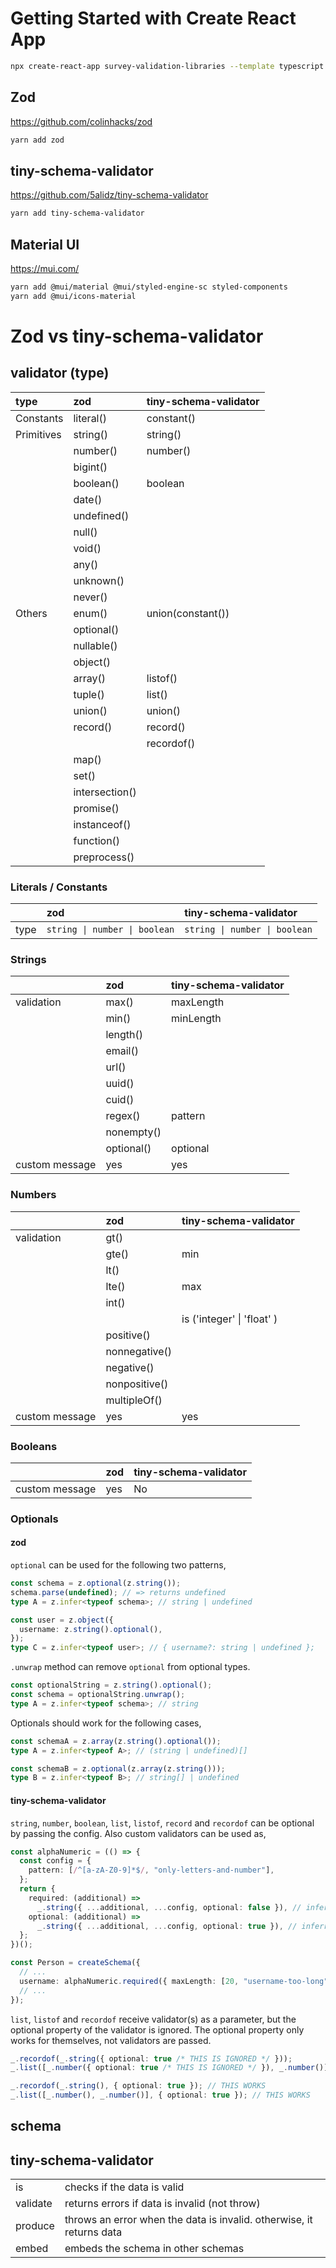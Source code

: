 # Getting Started with Create React App

```sh
npx create-react-app survey-validation-libraries --template typescript
```

## Zod

https://github.com/colinhacks/zod

```sh
yarn add zod
```

## tiny-schema-validator

https://github.com/5alidz/tiny-schema-validator

```sh
yarn add tiny-schema-validator
```

## Material UI

https://mui.com/

```sh
yarn add @mui/material @mui/styled-engine-sc styled-components
yarn add @mui/icons-material
```

# Zod vs tiny-schema-validator

## validator (type)

| type       | zod            | tiny-schema-validator |
| :--------- | :------------- | :-------------------- |
| Constants  | literal()      | constant()            |
| Primitives | string()       | string()              |
|            | number()       | number()              |
|            | bigint()       |                       |
|            | boolean()      | boolean               |
|            | date()         |                       |
|            | undefined()    |                       |
|            | null()         |                       |
|            | void()         |                       |
|            | any()          |                       |
|            | unknown()      |                       |
|            | never()        |                       |
| Others     | enum()         | union(constant())     |
|            | optional()     |                       |
|            | nullable()     |                       |
|            | object()       |                       |
|            | array()        | listof()              |
|            | tuple()        | list()                |
|            | union()        | union()               |
|            | record()       | record()              |
|            |                | recordof()            |
|            | map()          |                       |
|            | set()          |                       |
|            | intersection() |                       |
|            | promise()      |                       |
|            | instanceof()   |                       |
|            | function()     |                       |
|            | preprocess()   |                       |

### Literals / Constants

|      | zod                           | tiny-schema-validator         |
| :--- | :---------------------------- | :---------------------------- |
| type | `string \| number \| boolean` | `string \| number \| boolean` |

### Strings

|                | zod        | tiny-schema-validator |
| :------------- | :--------- | :-------------------- |
| validation     | max()      | maxLength             |
|                | min()      | minLength             |
|                | length()   |                       |
|                | email()    |                       |
|                | url()      |                       |
|                | uuid()     |                       |
|                | cuid()     |                       |
|                | regex()    | pattern               |
|                | nonempty() |                       |
|                | optional() | optional              |
| custom message | yes        | yes                   |

### Numbers

|                | zod           | tiny-schema-validator      |
| :------------- | :------------ | :------------------------- |
| validation     | gt()          |                            |
|                | gte()         | min                        |
|                | lt()          |                            |
|                | lte()         | max                        |
|                | int()         |                            |
|                |               | is ('integer' \| 'float' ) |
|                | positive()    |                            |
|                | nonnegative() |                            |
|                | negative()    |                            |
|                | nonpositive() |                            |
|                | multipleOf()  |                            |
| custom message | yes           | yes                        |

### Booleans

|                | zod | tiny-schema-validator |
| :------------- | :-- | :-------------------- |
| custom message | yes | No                    |

### Optionals

#### zod

`optional` can be used for the following two patterns,

```ts
const schema = z.optional(z.string());
schema.parse(undefined); // => returns undefined
type A = z.infer<typeof schema>; // string | undefined

const user = z.object({
  username: z.string().optional(),
});
type C = z.infer<typeof user>; // { username?: string | undefined };
```

`.unwrap` method can remove `optional` from optional types.

```ts
const optionalString = z.string().optional();
const schema = optionalString.unwrap();
type A = z.infer<typeof schema>; // string
```

Optionals should work for the following cases,

```ts
const schemaA = z.array(z.string().optional());
type A = z.infer<typeof A>; // (string | undefined)[]

const schemaB = z.optional(z.array(z.string()));
type B = z.infer<typeof B>; // string[] | undefined
```

#### tiny-schema-validator

`string`, `number`, `boolean`, `list`, `listof`, `record` and `recordof` can be optional by passing the config.
Also custom validators can be used as,

```ts
const alphaNumeric = (() => {
  const config = {
    pattern: [/^[a-zA-Z0-9]*$/, "only-letters-and-number"],
  };
  return {
    required: (additional) =>
      _.string({ ...additional, ...config, optional: false }), // inferred as Required
    optional: (additional) =>
      _.string({ ...additional, ...config, optional: true }), // inferred as Optional
  };
})();

const Person = createSchema({
  // ...
  username: alphaNumeric.required({ maxLength: [20, "username-too-long"] }),
  // ...
});
```

`list`, `listof` and `recordof` receive validator(s) as a parameter, but the optional property of the validator is ignored.
The optional property only works for themselves, not validators are passed.

```ts
_.recordof(_.string({ optional: true /* THIS IS IGNORED */ }));
_.list([_.number({ optional: true /* THIS IS IGNORED */ }), _.number()]);

_.recordof(_.string(), { optional: true }); // THIS WORKS
_.list([_.number(), _.number()], { optional: true }); // THIS WORKS
```

## schema

## tiny-schema-validator

|          |                                                                      |
| :------- | :------------------------------------------------------------------- |
| is       | checks if the data is valid                                          |
| validate | returns errors if data is invalid (not throw)                        |
| produce  | throws an error when the data is invalid. otherwise, it returns data |
| embed    | embeds the schema in other schemas                                   |
